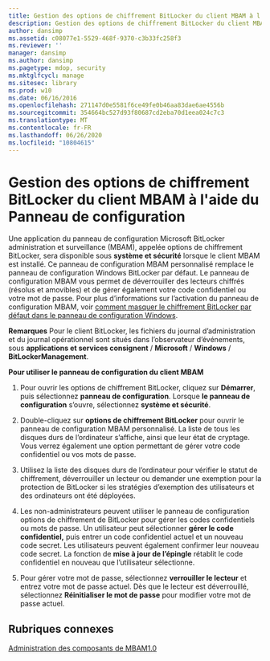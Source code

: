 ```yaml
---
title: Gestion des options de chiffrement BitLocker du client MBAM à l'aide du Panneau de configuration
description: Gestion des options de chiffrement BitLocker du client MBAM à l'aide du Panneau de configuration
author: dansimp
ms.assetid: c08077e1-5529-468f-9370-c3b33fc258f3
ms.reviewer: ''
manager: dansimp
ms.author: dansimp
ms.pagetype: mdop, security
ms.mktglfcycl: manage
ms.sitesec: library
ms.prod: w10
ms.date: 06/16/2016
ms.openlocfilehash: 271147d0e5581f6ce49fe0b46aa83dae6ae4556b
ms.sourcegitcommit: 354664bc527d93f80687cd2eba70d1eea024c7c3
ms.translationtype: MT
ms.contentlocale: fr-FR
ms.lasthandoff: 06/26/2020
ms.locfileid: "10804615"
---
```

# Gestion des options de chiffrement BitLocker du client MBAM à l'aide du Panneau de configuration


Une application du panneau de configuration Microsoft BitLocker administration et surveillance (MBAM), appelée options de chiffrement BitLocker, sera disponible sous **système et sécurité** lorsque le client MBAM est installé. Ce panneau de configuration MBAM personnalisé remplace le panneau de configuration Windows BitLocker par défaut. Le panneau de configuration MBAM vous permet de déverrouiller des lecteurs chiffrés (résolus et amovibles) et de gérer également votre code confidentiel ou votre mot de passe. Pour plus d’informations sur l’activation du panneau de configuration MBAM, voir [comment masquer le chiffrement BitLocker par défaut dans le panneau de configuration Windows](how-to-hide-default-bitlocker-encryption-in-the-windows-control-panel.md).

**Remarques**  Pour le client BitLocker, les fichiers du journal d’administration et du journal opérationnel sont situés dans l’observateur d’événements, sous **applications et services consignent**  /  **Microsoft**  /  **Windows**  /  **BitLockerManagement**.

 

**Pour utiliser le panneau de configuration du client MBAM**

1.  Pour ouvrir les options de chiffrement BitLocker, cliquez sur **Démarrer**, puis sélectionnez **panneau de configuration**. Lorsque **le panneau de configuration** s’ouvre, sélectionnez **système et sécurité**.

2.  Double-cliquez sur **options de chiffrement BitLocker** pour ouvrir le panneau de configuration MBAM personnalisé. La liste de tous les disques durs de l’ordinateur s’affiche, ainsi que leur état de cryptage. Vous verrez également une option permettant de gérer votre code confidentiel ou vos mots de passe.

3.  Utilisez la liste des disques durs de l’ordinateur pour vérifier le statut de chiffrement, déverrouiller un lecteur ou demander une exemption pour la protection de BitLocker si les stratégies d’exemption des utilisateurs et des ordinateurs ont été déployées.

4.  Les non-administrateurs peuvent utiliser le panneau de configuration options de chiffrement de BitLocker pour gérer les codes confidentiels ou mots de passe. Un utilisateur peut sélectionner **gérer le code confidentiel,** puis entrer un code confidentiel actuel et un nouveau code secret. Les utilisateurs peuvent également confirmer leur nouveau code secret. La fonction de **mise à jour de l’épingle** rétablit le code confidentiel en nouveau que l’utilisateur sélectionne.

5.  Pour gérer votre mot de passe, sélectionnez **verrouiller le lecteur** et entrez votre mot de passe actuel. Dès que le lecteur est déverrouillé, sélectionnez **Réinitialiser le mot de passe** pour modifier votre mot de passe actuel.

## Rubriques connexes


[Administration des composants de MBAM1.0](administering-mbam-10-features.md)

 

 





